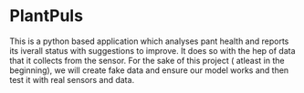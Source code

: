 # PlantPuls
This is a python based application which analyses pant health and reports its iverall status with suggestions to improve. It does so with the hep of data that it collects from the sensor. For the sake of this project ( atleast in the beginning), we will create fake data and ensure our model works and then test it with real sensors and data. 
